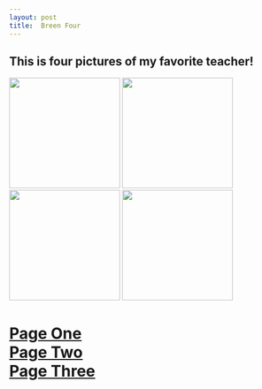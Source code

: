 ```yaml
---
layout: post
title:  Breen Four
---
```

<h2>This is four pictures of my favorite teacher!</h2>
<img src="https://bbk12e1-cdn.myschoolcdn.com/ftpimages/984/user/thumb_user4085078_2421748.JPG" width="200px"/>
<img src="http://www.units.miamioh.edu/spiderlab/Kelsey%20Breen.JPG" width="200px"/>
<img src="https://media.licdn.com/mpr/mpr/shrink_100_100/p/6/005/042/1b6/1df0314.jpg" width="200px"/>
<img src="https://bbk12e1-cdn.myschoolcdn.com/ftpimages/984/news/large_news845093_821795.jpg" width="200px"/>
<!-- I didn't know that you did this, cool. | Kelsey has been assisting PhD student Michael Sitvarin on experiments investigating spider and beetle responses to alternating patches of chemical cues from different intraguild predators. She has recently been awarded a University Summer Scholars internship to conduct an independent project in the summer of 2010. | -->
<br>
<h1>
<a href="http://stonemahogany.com/2017/02/23/breenone.html" target="_blank">Page One</a>
<br>
<a href="http://stonemahogany.com/2017/02/23/breentwo.html" target="_blank">Page Two</a>
<br>
<a href="http://stonemahogany.com/2017/02/23/breenthree.html" target="_blank">Page Three</a>
</h1>
